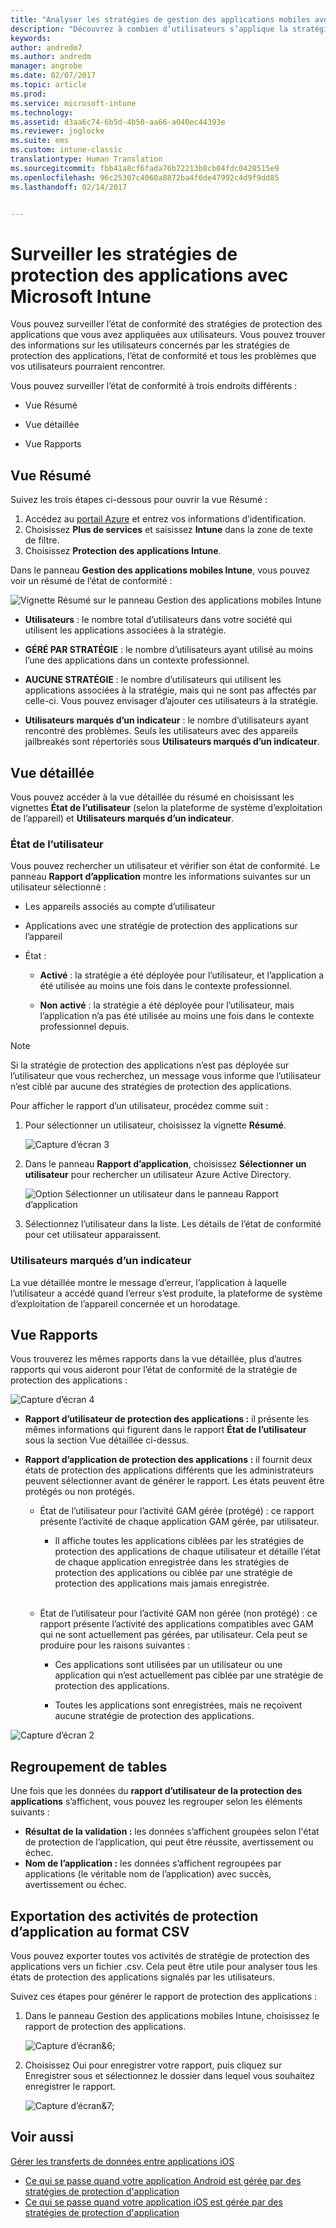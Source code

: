 ```yaml
---
title: "Analyser les stratégies de gestion des applications mobiles avec Microsoft Intune | Microsoft Docs"
description: "Découvrez à combien d’utilisateurs s’applique la stratégie et explorez pour accéder à plus d’informations."
keywords: 
author: andredm7
ms.author: andredm
manager: angrobe
ms.date: 02/07/2017
ms.topic: article
ms.prod: 
ms.service: microsoft-intune
ms.technology: 
ms.assetid: d3aa6c74-6b5d-4b50-aa66-a040ec44393e
ms.reviewer: joglocke
ms.suite: ems
ms.custom: intune-classic
translationtype: Human Translation
ms.sourcegitcommit: fbb41a8cf6fada76b72213b8cb04fdc0428515e9
ms.openlocfilehash: 96c25307c4060a8872ba4f6de47992c4d9f9dd85
ms.lasthandoff: 02/14/2017


---
```


# <a name="monitor-app-protection-policies-with-microsoft-intune"></a>Surveiller les stratégies de protection des applications avec Microsoft Intune
Vous pouvez surveiller l’état de conformité des stratégies de protection des applications que vous avez appliquées aux utilisateurs. Vous pouvez trouver des informations sur les utilisateurs concernés par les stratégies de protection des applications, l’état de conformité et tous les problèmes que vos utilisateurs pourraient rencontrer.

Vous pouvez surveiller l’état de conformité à trois endroits différents :

-   Vue Résumé

-   Vue détaillée

-   Vue Rapports

## <a name="summary-view"></a>Vue Résumé

Suivez les trois étapes ci-dessous pour ouvrir la vue Résumé :

1. Accédez au [portail Azure](https://portal.azure.com) et entrez vos informations d’identification.
2. Choisissez **Plus de services** et saisissez **Intune** dans la zone de texte de filtre.
3. Choisissez **Protection des applications Intune**.

Dans le panneau **Gestion des applications mobiles Intune**, vous pouvez voir un résumé de l’état de conformité :

![Vignette Résumé sur le panneau Gestion des applications mobiles Intune](../media/mam-azure-portal-user-status-summary.png)

-   **Utilisateurs** : le nombre total d’utilisateurs dans votre société qui utilisent les applications associées à la stratégie.

-   **GÉRÉ PAR STRATÉGIE** : le nombre d’utilisateurs ayant utilisé au moins l’une des applications dans un contexte professionnel.

-   **AUCUNE STRATÉGIE** : le nombre d’utilisateurs qui utilisent les applications associées à la stratégie, mais qui ne sont pas affectés par celle-ci. Vous pouvez envisager d’ajouter ces utilisateurs à la stratégie.

- **Utilisateurs marqués d’un indicateur** : le nombre d’utilisateurs ayant rencontré des problèmes. Seuls les utilisateurs avec des appareils jailbreakés sont répertoriés sous **Utilisateurs marqués d’un indicateur**.


## <a name="detailed-view"></a>Vue détaillée
Vous pouvez accéder à la vue détaillée du résumé en choisissant les vignettes **État de l’utilisateur** (selon la plateforme de système d’exploitation de l’appareil) et **Utilisateurs marqués d’un indicateur**.

### <a name="user-status"></a>État de l’utilisateur
Vous pouvez rechercher un utilisateur et vérifier son état de conformité. Le panneau **Rapport d’application** montre les informations suivantes sur un utilisateur sélectionné :
- Les appareils associés au compte d’utilisateur

- Applications avec une stratégie de protection des applications sur l’appareil

- État :

  - **Activé** : la stratégie a été déployée pour l’utilisateur, et l’application a été utilisée au moins une fois dans le contexte professionnel.

  - **Non activé** : la stratégie a été déployée pour l’utilisateur, mais l’application n’a pas été utilisée au moins une fois dans le contexte professionnel depuis.

>[!NOTE]
> Si la stratégie de protection des applications n’est pas déployée sur l’utilisateur que vous recherchez, un message vous informe que l’utilisateur n’est ciblé par aucune des stratégies de protection des applications.

Pour afficher le rapport d’un utilisateur, procédez comme suit :

1.  Pour sélectionner un utilisateur, choisissez la vignette **Résumé**.

    ![Capture d’écran 3](../media/MAM-reporting-6.png)

2. Dans le panneau **Rapport d’application**, choisissez **Sélectionner un utilisateur** pour rechercher un utilisateur Azure Active Directory.

    ![Option Sélectionner un utilisateur dans le panneau Rapport d’application](../media/MAM-reporting-2.png)

3. Sélectionnez l’utilisateur dans la liste. Les détails de l’état de conformité pour cet utilisateur apparaissent.

### <a name="flagged-users"></a>Utilisateurs marqués d’un indicateur
La vue détaillée montre le message d’erreur, l’application à laquelle l’utilisateur a accédé quand l’erreur s’est produite, la plateforme de système d’exploitation de l’appareil concernée et un horodatage.

## <a name="reporting-view"></a>Vue Rapports

Vous trouverez les mêmes rapports dans la vue détaillée, plus d’autres rapports qui vous aideront pour l’état de conformité de la stratégie de protection des applications :

![Capture d’écran 4](../media/MAM-reporting-7.png)

-   **Rapport d’utilisateur de protection des applications :** il présente les mêmes informations qui figurent dans le rapport **État de l’utilisateur** sous la section Vue détaillée ci-dessus.

-   **Rapport d’application de protection des applications :** il fournit deux états de protection des applications différents que les administrateurs peuvent sélectionner avant de générer le rapport. Les états peuvent être protégés ou non protégés.

    -   État de l’utilisateur pour l’activité GAM gérée (protégé) : ce rapport présente l’activité de chaque application GAM gérée, par utilisateur.

        -   Il affiche toutes les applications ciblées par les stratégies de protection des applications de chaque utilisateur et détaille l’état de chaque application enregistrée dans les stratégies de protection des applications ou ciblée par une stratégie de protection des applications mais jamais enregistrée.
<br></br>
    -   État de l’utilisateur pour l’activité GAM non gérée (non protégé) : ce rapport présente l’activité des applications compatibles avec GAM qui ne sont actuellement pas gérées, par utilisateur. Cela peut se produire pour les raisons suivantes :

        -   Ces applications sont utilisées par un utilisateur ou une application qui n’est actuellement pas ciblée par une stratégie de protection des applications.

        -   Toutes les applications sont enregistrées, mais ne reçoivent aucune stratégie de protection des applications.

![Capture d’écran 2](../media/MAM-reporting-4.png)

## <a name="table-grouping"></a>Regroupement de tables

Une fois que les données du **rapport d’utilisateur de la protection des applications** s’affichent, vous pouvez les regrouper selon les éléments suivants :

- **Résultat de la validation :** les données s’affichent groupées selon l'état de protection de l’application, qui peut être réussite, avertissement ou échec.
- **Nom de l’application :** les données s’affichent regroupées par applications (le véritable nom de l’application) avec succès, avertissement ou échec.

## <a name="export-app-protection-activities-to-csv"></a>Exportation des activités de protection d’application au format CSV

Vous pouvez exporter toutes vos activités de stratégie de protection des applications vers un fichier .csv. Cela peut être utile pour analyser tous les états de protection des applications signalés par les utilisateurs.

Suivez ces étapes pour générer le rapport de protection des applications :

1. Dans le panneau Gestion des applications mobiles Intune, choisissez le rapport de protection des applications.

    ![Capture d’écran&6;](../media/app-protection-report-csv-2.png)

2. Choisissez Oui pour enregistrer votre rapport, puis cliquez sur Enregistrer sous et sélectionnez le dossier dans lequel vous souhaitez enregistrer le rapport.

    ![Capture d’écran&7;](../media/app-protection-report-csv-1.png)

## <a name="see-also"></a>Voir aussi
[Gérer les transferts de données entre applications iOS](manage-data-transfer-between-ios-apps-with-microsoft-intune.md)

* [Ce qui se passe quand votre application Android est gérée par des stratégies de protection d'application](user-experience-for-mam-enabled-android-apps-with-microsoft-intune.md)
* [Ce qui se passe quand votre application iOS est gérée par des stratégies de protection d'application](user-experience-for-mam-enabled-ios-apps-with-microsoft-intune.md)

